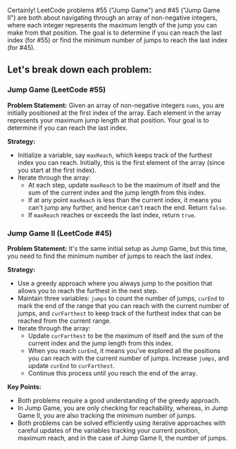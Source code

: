 Certainly! LeetCode problems #55 ("Jump Game") and #45 ("Jump Game II") are both about navigating through an array of non-negative integers, where each integer represents the maximum length of the jump you can make from that position. The goal is to determine if you can reach the last index (for #55) or find the minimum number of jumps to reach the last index (for #45).

## Let's break down each problem:

### Jump Game (LeetCode #55)

**Problem Statement:** Given an array of non-negative integers `nums`, you are initially positioned at the first index of the array. Each element in the array represents your maximum jump length at that position. Your goal is to determine if you can reach the last index.

**Strategy:**

- Initialize a variable, say `maxReach`, which keeps track of the furthest index you can reach. Initially, this is the first element of the array (since you start at the first index).
- Iterate through the array:
  - At each step, update `maxReach` to be the maximum of itself and the sum of the current index and the jump length from this index.
  - If at any point `maxReach` is less than the current index, it means you can't jump any further, and hence can't reach the end. Return `false`.
  - If `maxReach` reaches or exceeds the last index, return `true`.

### Jump Game II (LeetCode #45)

**Problem Statement:** It's the same initial setup as Jump Game, but this time, you need to find the minimum number of jumps to reach the last index.

**Strategy:**

- Use a greedy approach where you always jump to the position that allows you to reach the furthest in the next step.
- Maintain three variables: `jumps` to count the number of jumps, `curEnd` to mark the end of the range that you can reach with the current number of jumps, and `curFarthest` to keep track of the furthest index that can be reached from the current range.
- Iterate through the array:
  - Update `curFarthest` to be the maximum of itself and the sum of the current index and the jump length from this index.
  - When you reach `curEnd`, it means you've explored all the positions you can reach with the current number of jumps. Increase `jumps`, and update `curEnd` to `curFarthest`.
  - Continue this process until you reach the end of the array.

**Key Points:**

- Both problems require a good understanding of the greedy approach.
- In Jump Game, you are only checking for reachability, whereas, in Jump Game II, you are also tracking the minimum number of jumps.
- Both problems can be solved efficiently using iterative approaches with careful updates of the variables tracking your current position, maximum reach, and in the case of Jump Game II, the number of jumps.


